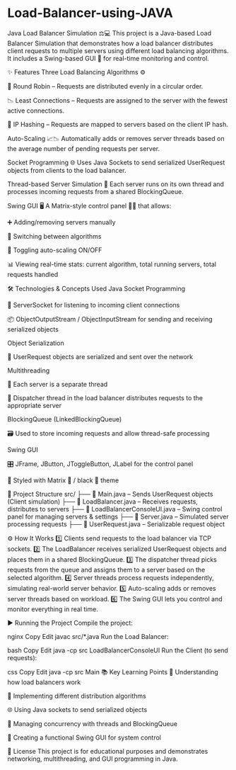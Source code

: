 # Load-Balancer-using-JAVA
Java Load Balancer Simulation ⚖️💻
This project is a Java-based Load Balancer Simulation that demonstrates how a load balancer distributes client requests to multiple servers using different load balancing algorithms.
It includes a Swing-based GUI 🎨 for real-time monitoring and control.

✨ Features
Three Load Balancing Algorithms ⚙️

🔄 Round Robin – Requests are distributed evenly in a circular order.

📉 Least Connections – Requests are assigned to the server with the fewest active connections.

🔢 IP Hashing – Requests are mapped to servers based on the client IP hash.

Auto-Scaling 📈📉
Automatically adds or removes server threads based on the average number of pending requests per server.

Socket Programming 🌐
Uses Java Sockets to send serialized UserRequest objects from clients to the load balancer.

Thread-based Server Simulation 🧵
Each server runs on its own thread and processes incoming requests from a shared BlockingQueue.

Swing GUI 🖥️
A Matrix-style control panel 💚🖤 that allows:

➕ Adding/removing servers manually

🔄 Switching between algorithms

🚀 Toggling auto-scaling ON/OFF

📊 Viewing real-time stats: current algorithm, total running servers, total requests handled

🛠 Technologies & Concepts Used
Java Socket Programming

📡 ServerSocket for listening to incoming client connections

📦 ObjectOutputStream / ObjectInputStream for sending and receiving serialized objects

Object Serialization

📄 UserRequest objects are serialized and sent over the network

Multithreading

🧵 Each server is a separate thread

🚚 Dispatcher thread in the load balancer distributes requests to the appropriate server

BlockingQueue (LinkedBlockingQueue)

🗃️ Used to store incoming requests and allow thread-safe processing

Swing GUI

🎛️ JFrame, JButton, JToggleButton, JLabel for the control panel

🎨 Styled with Matrix 💚 / black 🖤 theme

📂 Project Structure
src/
├── 📄 Main.java – Sends UserRequest objects (Client simulation)
├── 📄 LoadBalancer.java – Receives requests, distributes to servers
├── 📄 LoadBalancerConsoleUI.java – Swing control panel for managing servers & settings
├── 📄 Server.java – Simulated server processing requests
├── 📄 UserRequest.java – Serializable request object

⚙️ How It Works
1️⃣ Clients send requests to the load balancer via TCP sockets.
2️⃣ The LoadBalancer receives serialized UserRequest objects and places them in a shared BlockingQueue.
3️⃣ The dispatcher thread picks requests from the queue and assigns them to a server based on the selected algorithm.
4️⃣ Server threads process requests independently, simulating real-world server behavior.
5️⃣ Auto-scaling adds or removes server threads based on workload.
6️⃣ The Swing GUI lets you control and monitor everything in real time.

▶️ Running the Project
Compile the project:

nginx
Copy
Edit
javac src/*.java
Run the Load Balancer:

bash
Copy
Edit
java -cp src LoadBalancerConsoleUI
Run the Client (to send requests):

css
Copy
Edit
java -cp src Main
📚 Key Learning Points
🧠 Understanding how load balancers work

🔄 Implementing different distribution algorithms

🌐 Using Java sockets to send serialized objects

🧵 Managing concurrency with threads and BlockingQueue

🎨 Creating a functional Swing GUI for system control

📜 License
This project is for educational purposes and demonstrates networking, multithreading, and GUI programming in Java.